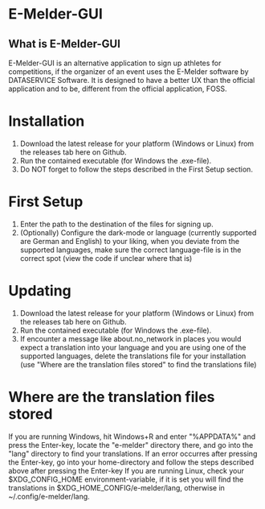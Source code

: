 # E-Melder-GUI
## What is E-Melder-GUI
E-Melder-GUI is an alternative application to sign up athletes for competitions, if the organizer of an event uses the E-Melder software by DATASERVICE Software.
It is designed to have a better UX than the official application and to be, different from the official application, FOSS.

# Installation
1. Download the latest release for your platform (Windows or Linux) from the releases tab here on Github.
2. Run the contained executable (for Windows the .exe-file).
3. Do NOT forget to follow the steps described in the First Setup section.

# First Setup
1. Enter the path to the destination of the files for signing up.
2. (Optionally) Configure the dark-mode or language (currently supported are German and English) to your liking, when you deviate from the supported languages, make sure the correct language-file is in the correct spot (view the code if unclear where that is)

# Updating
1. Download the latest release for your platform (Windows or Linux) from the releases tab here on Github.
2. Run the contained executable (for Windows the .exe-file).
3. If encounter a message like about.no_network in places you would expect a translation into your language and you are using one of the supported languages, delete the translations file for your installation (use "Where are the translation files stored" to find the translations file)

# Where are the translation files stored
If you are running Windows, hit Windows+R and enter "%APPDATA%" and press the Enter-key, locate the "e-melder" directory there, and go into the "lang" directory to find your translations.
If an error occurres after pressing the Enter-key, go into your home-directory and follow the steps described above after pressing the Enter-key
If you are running Linux, check your $XDG_CONFIG_HOME environment-variable, if it is set you will find the translations in $XDG_HOME_CONFIG/e-melder/lang, otherwise in ~/.config/e-melder/lang.
